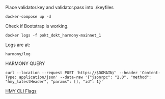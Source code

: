 Place validator.key and validator.pass into ./keyfiles
```
docker-compose up -d
```
Check if Bootstrap is working.
```
docker logs -f pokt_dokt_harmony-mainnet_1
```
Logs are at:
```
harmony/log
```

HARMONY QUERY
```
curl --location --request POST 'https://$DOMAIN/' --header 'Content-Type: application/json' --data-raw '{"jsonrpc": "2.0", "method": "hmy_latestHeader", "params": [], "id": 1}'
```

[HMY CLI Flags](https://docs.harmony.one/home/network/validators/node-setup/installing-updating/installing-node/using-binary#option-2-setup-using-flag-parsing)